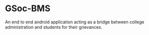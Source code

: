 # GSoc-BMS
An end to end android application acting as a bridge between college administration and students for their grievances.

